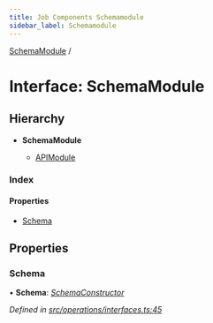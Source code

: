 ```yaml
---
title: Job Components Schemamodule
sidebar_label: Schemamodule
---
```


[SchemaModule](schemamodule.md) /

# Interface: SchemaModule

## Hierarchy

* **SchemaModule**

  * [APIModule](apimodule.md)

### Index

#### Properties

* [Schema](schemamodule.md#schema)

## Properties

###  Schema

• **Schema**: *[SchemaConstructor](../overview.md#schemaconstructor)*

*Defined in [src/operations/interfaces.ts:45](https://github.com/terascope/teraslice/tree/5f4f0ae4e2e522131e7b050bf1df57afbaf8e1c9/packages/job-components/src/operations/interfaces.ts#L45)*
